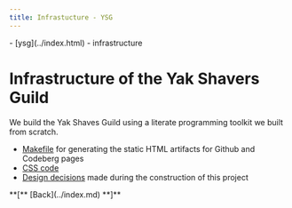 ```yaml
---
title: Infrastucture - YSG
---
```

<nav class="crumbs">
- [ysg](../index.html)
- infrastructure
</nav>

# Infrastructure of the Yak Shavers Guild

We build the Yak Shaves Guild using a literate programming toolkit we
built from scratch.

- [Makefile](./makefile.md) for generating the static HTML artifacts
  for Github and Codeberg pages
- [CSS code](./css/index.md)
- [Design decisions](./design-decisions.md) made during the
  construction of this project

<footer>
**[** [Back](../index.md) **]**
</footer>
